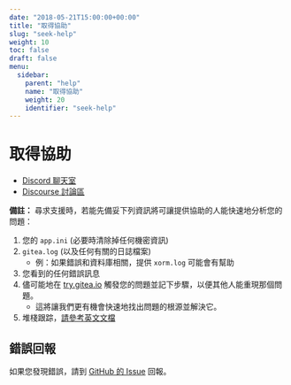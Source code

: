 ```yaml
---
date: "2018-05-21T15:00:00+00:00"
title: "取得協助"
slug: "seek-help"
weight: 10
toc: false
draft: false
menu:
  sidebar:
    parent: "help"
    name: "取得協助"
    weight: 20
    identifier: "seek-help"
---
```


# 取得協助

- [Discord 聊天室](https://discord.gg/Gitea)
- [Discourse 討論區](https://discourse.gitea.io/)

**備註：** 尋求支援時，若能先備妥下列資訊將可讓提供協助的人能快速地分析您的問題：

1. 您的 `app.ini` (必要時清除掉任何機密資訊)
2. `gitea.log` (以及任何有關的日誌檔案)
    - 例：如果錯誤和資料庫相關，提供 `xorm.log` 可能會有幫助
3. 您看到的任何錯誤訊息
4. 儘可能地在 [try.gitea.io](https://try.gitea.io) 觸發您的問題並記下步驟，以便其他人能重現那個問題。
    - 這將讓我們更有機會快速地找出問題的根源並解決它。
5. 堆棧跟踪，[請參考英文文檔](https://docs.gitea.io/en-us/seek-help/)

## 錯誤回報

如果您發現錯誤，請到 [GitHub 的 Issue](https://github.com/go-gitea/gitea/issues) 回報。
